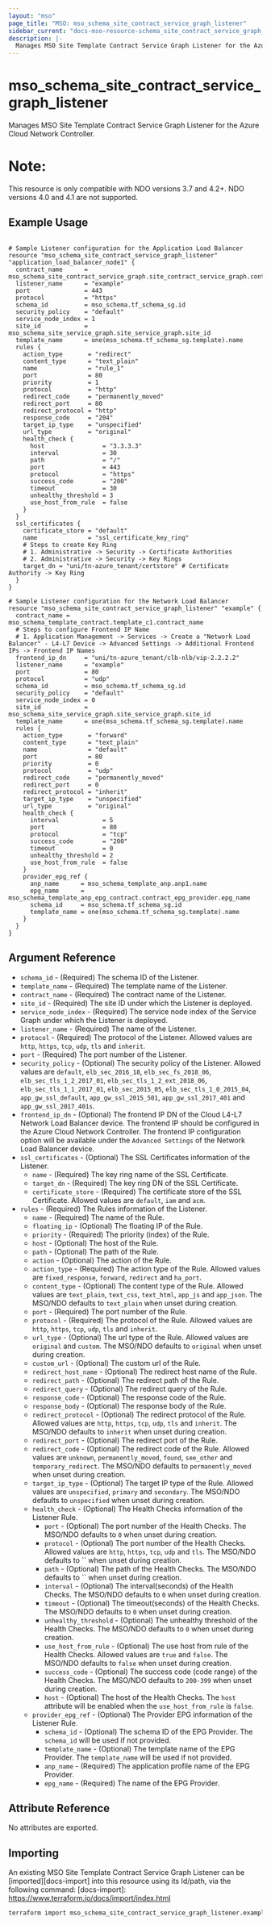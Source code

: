 ```yaml
---
layout: "mso"
page_title: "MSO: mso_schema_site_contract_service_graph_listener"
sidebar_current: "docs-mso-resource-schema_site_contract_service_graph_listener"
description: |-
  Manages MSO Site Template Contract Service Graph Listener for the Azure Cloud Network Controller.
---
```


# mso_schema_site_contract_service_graph_listener #

Manages MSO Site Template Contract Service Graph Listener for the Azure Cloud Network Controller.

# Note: #
This resource is only compatible with NDO versions 3.7 and 4.2+. NDO versions 4.0 and 4.1 are not supported.

## Example Usage ##

```hcl

# Sample Listener configuration for the Application Load Balancer
resource "mso_schema_site_contract_service_graph_listener" "application_load_balancer_node1" {
  contract_name      = mso_schema_site_contract_service_graph.site_contract_service_graph.contract_name
  listener_name      = "example"
  port               = 443
  protocol           = "https"
  schema_id          = mso_schema.tf_schema_sg.id
  security_policy    = "default"
  service_node_index = 1
  site_id            = mso_schema_site_service_graph.site_service_graph.site_id
  template_name      = one(mso_schema.tf_schema_sg.template).name
  rules {
    action_type       = "redirect"
    content_type      = "text_plain"
    name              = "rule_1"
    port              = 80
    priority          = 1
    protocol          = "http"
    redirect_code     = "permanently_moved"
    redirect_port     = 80
    redirect_protocol = "http"
    response_code     = "204"
    target_ip_type    = "unspecified"
    url_type          = "original"
    health_check {
      host                = "3.3.3.3"
      interval            = 30
      path                = "/"
      port                = 443
      protocol            = "https"
      success_code        = "200"
      timeout             = 30
      unhealthy_threshold = 3
      use_host_from_rule  = false
    }
  }
  ssl_certificates {
    certificate_store = "default"
    name              = "ssl_certificate_key_ring"
    # Steps to create Key Ring
    # 1. Administrative -> Security -> Certificate Authorities
    # 2. Administrative -> Security -> Key Rings
    target_dn = "uni/tn-azure_tenant/certstore" # Certificate Authority -> Key Ring
  }
}

# Sample Listener configuration for the Network Load Balancer
resource "mso_schema_site_contract_service_graph_listener" "example" {
  contract_name = mso_schema_template_contract.template_c1.contract_name
  # Steps to configure Frontend IP Name
  # 1. Application Management -> Services -> Create a "Network Load Balancer" - L4-L7 Device -> Advanced Settings -> Additional Frontend IPs -> Frontend IP Names
  frontend_ip_dn     = "uni/tn-azure_tenant/clb-nlb/vip-2.2.2.2"
  listener_name      = "example"
  port               = 80
  protocol           = "udp"
  schema_id          = mso_schema.tf_schema_sg.id
  security_policy    = "default"
  service_node_index = 0
  site_id            = mso_schema_site_service_graph.site_service_graph.site_id
  template_name      = one(mso_schema.tf_schema_sg.template).name
  rules {
    action_type       = "forward"
    content_type      = "text_plain"
    name              = "default"
    port              = 80
    priority          = 0
    protocol          = "udp"
    redirect_code     = "permanently_moved"
    redirect_port     = 0
    redirect_protocol = "inherit"
    target_ip_type    = "unspecified"
    url_type          = "original"
    health_check {
      interval            = 5
      port                = 80
      protocol            = "tcp"
      success_code        = "200"
      timeout             = 0
      unhealthy_threshold = 2
      use_host_from_rule  = false
    }
    provider_epg_ref {
      anp_name      = mso_schema_template_anp.anp1.name
      epg_name      = mso_schema_template_anp_epg_contract.contract_epg_provider.epg_name
      schema_id     = mso_schema.tf_schema_sg.id
      template_name = one(mso_schema.tf_schema_sg.template).name
    }
  }
}

```

## Argument Reference ##

* `schema_id` - (Required) The schema ID of the Listener.
* `template_name` - (Required) The template name of the Listener.
* `contract_name` - (Required) The contract name of the Listener.
* `site_id` - (Required) The site ID under which the Listener is deployed.
* `service_node_index` - (Required) The service node index of the Service Graph under which the Listener is deployed.
* `listener_name` - (Required) The name of the Listener.
* `protocol` - (Required) The protocol of the Listener. Allowed values are `http`, `https`, `tcp`, `udp`, `tls` and `inherit`.
* `port` - (Required) The port number of the Listener.
* `security_policy` - (Optional) The security policy of the Listener. Allowed values are `default`, `elb_sec_2016_18`, `elb_sec_fs_2018_06`, `elb_sec_tls_1_2_2017_01`, `elb_sec_tls_1_2_ext_2018_06`, `elb_sec_tls_1_1_2017_01`, `elb_sec_2015_05`, `elb_sec_tls_1_0_2015_04`, `app_gw_ssl_default`, `app_gw_ssl_2015_501`, `app_gw_ssl_2017_401` and `app_gw_ssl_2017_401s`.
* `frontend_ip_dn` - (Optional) The frontend IP DN of the Cloud L4-L7 Network Load Balancer device. The frontend IP should be configured in the Azure Cloud Network Controller. The frontend IP configuration option will be available under the `Advanced Settings` of the Network Load Balancer device.
* `ssl_certificates` - (Optional) The SSL Certificates information of the Listener.
  * `name` - (Required) The key ring name of the SSL Certificate.
  * `target_dn` - (Required) The key ring DN of the SSL Certificate.
  * `certificate_store` - (Required) The certificate store of the SSL Certificate. Allowed values are `default`, `iam` and `acm`.
* `rules` - (Required) The Rules information of the Listener.
  * `name` - (Required) The name of the Rule.
  * `floating_ip` - (Optional) The floating IP of the Rule.
  * `priority` - (Required) The priority (index) of the Rule.
  * `host` - (Optional) The host of the Rule.
  * `path` - (Optional) The path of the Rule.
  * `action` - (Optional) The action of the Rule.
  * `action_type` - (Required) The action type of the Rule. Allowed values are `fixed_response`, `forward`, `redirect` and `ha_port`.
  * `content_type` - (Optional) The content type of the Rule. Allowed values are `text_plain`, `text_css`, `text_html`, `app_js` and `app_json`. The MSO/NDO defaults to `text_plain` when unset during creation.
  * `port` - (Required) The port number of the Rule.
  * `protocol` - (Required) The protocol of the Rule. Allowed values are `http`, `https`, `tcp`, `udp`, `tls` and `inherit`.
  * `url_type` - (Optional) The url type of the Rule. Allowed values are `original` and `custom`. The MSO/NDO defaults to `original` when unset during creation.
  * `custom_url` - (Optional) The custom url of the Rule.
  * `redirect_host_name` - (Optional) The redirect host name of the Rule.
  * `redirect_path` - (Optional) The redirect path of the Rule.
  * `redirect_query` - (Optional) The redirect query of the Rule.
  * `response_code` - (Optional) The response code of the Rule.
  * `response_body` - (Optional) The response body of the Rule.
  * `redirect_protocol` - (Optional) The redirect protocol of the Rule. Allowed values are `http`, `https`, `tcp`, `udp`, `tls` and `inherit`. The MSO/NDO defaults to `inherit` when unset during creation.
  * `redirect_port` - (Optional) The redirect port of the Rule.
  * `redirect_code` - (Optional) The redirect code of the Rule. Allowed values are `unknown`, `permanently_moved`, `found`, `see_other` and `temporary_redirect`. The MSO/NDO defaults to `permanently_moved` when unset during creation.
  * `target_ip_type` - (Optional) The target IP type of the Rule. Allowed values are `unspecified`, `primary` and `secondary`.  The MSO/NDO defaults to `unspecified` when unset during creation.
  * `health_check` - (Optional) The Health Checks information of the Listener Rule.
    * `port` - (Optional) The port number of the Health Checks. The MSO/NDO defaults to `0` when unset during creation.
    * `protocol` - (Optional) The port number of the Health Checks. Allowed values are `http`, `https`, `tcp`, `udp` and `tls`. The MSO/NDO defaults to `` when unset during creation.
    * `path` - (Optional) The path of the Health Checks. The MSO/NDO defaults to `` when unset during creation.
    * `interval` - (Optional) The interval(seconds) of the Health Checks. The MSO/NDO defaults to `0` when unset during creation.
    * `timeout` - (Optional) The timeout(seconds) of the Health Checks. The MSO/NDO defaults to `0` when unset during creation.
    * `unhealthy_threshold` - (Optional) The unhealthy threshold of the Health Checks. The MSO/NDO defaults to `0` when unset during creation.
    * `use_host_from_rule` - (Optional) The use host from rule of the Health Checks. Allowed values are `true` and `false`. The MSO/NDO defaults to `false` when unset during creation.
    * `success_code` - (Optional) The success code (code range) of the Health Checks. The MSO/NDO defaults to `200-399` when unset during creation.
    * `host` - (Optional) The host of the Health Checks. The `host` attribute will be enabled when the `use_host_from_rule` is `false`.
  * `provider_epg_ref` - (Optional) The Provider EPG information of the Listener Rule.
    * `schema_id` - (Optional) The schema ID of the EPG Provider. The `schema_id` will be used if not provided.
    * `template_name` - (Optional) The template name of the EPG Provider. The `template_name` will be used if not provided.
    * `anp_name` - (Required) The application profile name of the EPG Provider.
    * `epg_name` - (Required) The name of the EPG Provider.

## Attribute Reference ##

No attributes are exported.

## Importing ##

An existing MSO Site Template Contract Service Graph Listener can be [imported][docs-import] into this resource using its Id/path, via the following command: [docs-import]: <https://www.terraform.io/docs/import/index.html>

```bash
terraform import mso_schema_site_contract_service_graph_listener.example {schema_id}/sites/{site_id}/templates/{template_name}/contracts/{contract_name}/serviceNodes/{service_node_index}/listeners/{listener_name}
```